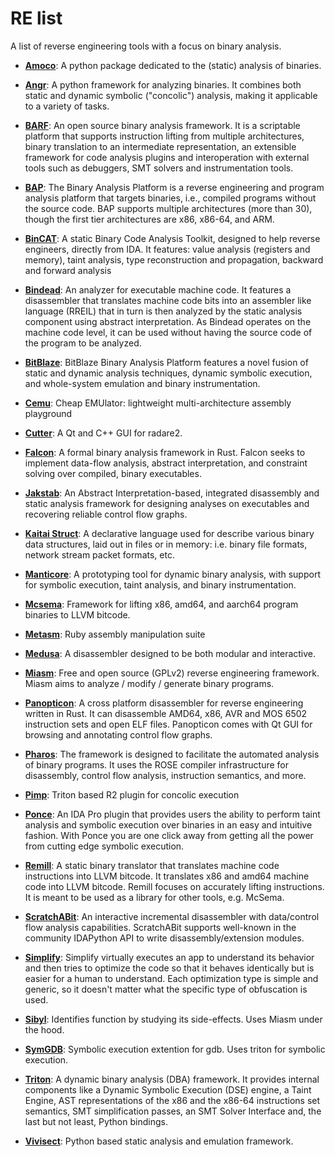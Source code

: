 # RE list

A list of reverse engineering tools with a focus on binary analysis.

- **[Amoco](https://github.com/bdcht/amoco)**: A python package dedicated to the (static) analysis of binaries.

- **[Angr](http://angr.io/)**: A python framework for analyzing binaries. It combines both static and dynamic symbolic ("concolic") analysis, making it applicable to a variety of tasks.

- **[BARF](https://github.com/programa-stic/barf-project)**: An open source binary analysis framework. It is a scriptable platform that supports instruction lifting from multiple architectures, binary translation to an intermediate representation, an extensible framework for code analysis plugins and interoperation with external tools such as debuggers, SMT solvers and instrumentation tools.

- **[BAP](https://github.com/BinaryAnalysisPlatform/bap)**: The Binary Analysis Platform is a reverse engineering and program analysis platform that targets binaries, i.e., compiled programs without the source code. BAP supports multiple architectures (more than 30), though the first tier architectures are x86, x86-64, and ARM. 

- **[BinCAT](https://github.com/airbus-seclab/bincat)**: A static Binary Code Analysis Toolkit, designed to help reverse engineers, directly from IDA. It features: value analysis (registers and memory), taint analysis, type reconstruction and propagation, backward and forward analysis

- **[Bindead](https://bitbucket.org/mihaila/bindead/wiki/Home)**: An analyzer for executable machine code. It features a disassembler that translates machine code bits into an assembler like language (RREIL) that in turn is then analyzed by the static analysis component using abstract interpretation. As Bindead operates on the machine code level, it can be used without having the source code of the program to be analyzed.

- **[BitBlaze](http://bitblaze.cs.berkeley.edu/)**: BitBlaze Binary Analysis Platform features a novel fusion of static and dynamic analysis techniques, dynamic symbolic execution, and whole-system emulation and binary instrumentation. 

- **[Cemu](https://github.com/hugsy/cemu)**: Cheap EMUlator: lightweight multi-architecture assembly playground

- **[Cutter](https://github.com/radareorg/cutter)**: A Qt and C++ GUI for radare2.

- **[Falcon](https://github.com/falconre/falcon)**: A formal binary analysis framework in Rust. Falcon seeks to implement data-flow analysis, abstract interpretation, and constraint solving over compiled, binary executables.

- **[Jakstab](http://www.jakstab.org/)**: An Abstract Interpretation-based, integrated disassembly and static analysis framework for designing analyses on executables and recovering reliable control flow graphs.

- **[Kaitai Struct](http://kaitai.io/)**: A declarative language used for describe various binary data structures, laid out in files or in memory: i.e. binary file formats, network stream packet formats, etc.

- **[Manticore](https://github.com/trailofbits/manticore)**: A prototyping tool for dynamic binary analysis, with support for symbolic execution, taint analysis, and binary instrumentation.

- **[Mcsema](https://github.com/trailofbits/mcsema)**: Framework for lifting x86, amd64, and aarch64 program binaries to LLVM bitcode.

- **[Metasm](https://github.com/jjyg/metasm)**: Ruby assembly manipulation suite

- **[Medusa](https://github.com/wisk/medusa)**: A disassembler designed to be both modular and interactive. 

- **[Miasm](https://github.com/cea-sec/miasm)**: Free and open source (GPLv2) reverse engineering framework. Miasm aims to analyze / modify / generate binary programs.

- **[Panopticon](https://github.com/das-labor/panopticon)**: A cross platform disassembler for reverse engineering written in Rust. It can disassemble AMD64, x86, AVR and MOS 6502 instruction sets and open ELF files. Panopticon comes with Qt GUI for browsing and annotating control flow graphs.

- **[Pharos](https://github.com/cmu-sei/pharos)**: The framework is designed to facilitate the automated analysis of binary programs. It uses the ROSE compiler infrastructure for disassembly, control flow analysis, instruction semantics, and more.

- **[Pimp](https://github.com/radare/radare2-extras/tree/master/pimp)**: Triton based R2 plugin for concolic execution

- **[Ponce](https://github.com/illera88/Ponce)**: An IDA Pro plugin that provides users the ability to perform taint analysis and symbolic execution over binaries in an easy and intuitive fashion. With Ponce you are one click away from getting all the power from cutting edge symbolic execution.

- **[Remill](https://github.com/trailofbits/remill)**: A static binary translator that translates machine code instructions into LLVM bitcode. It translates x86 and amd64 machine code into LLVM bitcode. 
Remill focuses on accurately lifting instructions. It is meant to be used as a library for other tools, e.g. McSema.

- **[ScratchABit](https://github.com/pfalcon/ScratchABit)**: An interactive incremental disassembler with data/control flow analysis capabilities. ScratchABit supports well-known in the community IDAPython API to write disassembly/extension modules.

- **[Simplify](https://github.com/CalebFenton/simplify)**: Simplify virtually executes an app to understand its behavior and then tries to optimize the code so that it behaves identically but is easier for a human to understand. Each optimization type is simple and generic, so it doesn't matter what the specific type of obfuscation is used.

- **[Sibyl](https://github.com/cea-sec/Sibyl)**: Identifies function by studying its side-effects. Uses Miasm under the hood.

- **[SymGDB](https://github.com/SQLab/symgdb)**: Symbolic execution extention for gdb. Uses triton for symbolic execution.

- **[Triton](https://triton.quarkslab.com/)**: A dynamic binary analysis (DBA) framework. It provides internal components like a Dynamic Symbolic Execution (DSE) engine, a Taint Engine, AST representations of the x86 and the x86-64 instructions set semantics, SMT simplification passes, an SMT Solver Interface and, the last but not least, Python bindings.

- **[Vivisect](https://github.com/vivisect/vivisect)**: Python based static analysis and emulation framework.
